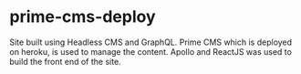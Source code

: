# prime-cms-deploy
Site built using Headless CMS and GraphQL. Prime CMS which is deployed on heroku, is used to manage the content. Apollo and ReactJS was used to build the front end of the site.

